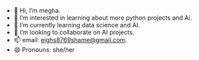 - 👋 Hi, I’m megha.
- 👀 I’m interested in learning about more python projects and Ai.
- 🌱 I’m currently learning data science and AI.
- 💞️ I’m looking to collaborate on AI projects.
- 📫 email: eighs8769shame@gmail.com.
- 😄 Pronouns: she/her


<!---
megha1504/megha1504 is a ✨ special ✨ repository because its `README.md` (this file) appears on your GitHub profile.
You can click the Preview link to take a look at your changes.
--->

